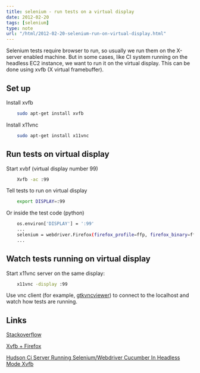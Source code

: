 ```yaml
---
title: selenium - run tests on a virtual display
date: 2012-02-20
tags: [selenium]
type: note
url: "/html/2012-02-20-selenium-run-on-virtual-display.html"
---
```


Selenium tests require browser to run, so usually we run them on the X-server enabled machine.
But in some cases, like CI system running on the headless EC2 instance, we want to run it on the virtual display.
This can be done using xvfb (X virtual framebuffer).

<!-- more -->
Set up
-------

Install xvfb

```bash
    sudo apt-get install xvfb
```

Install x11vnc

```bash
    sudo apt-get install x11vnc
```

Run tests on virtual display
----------------------------

Start xvbf (virtual display number 99)

```bash
    Xvfb -ac :99
```

Tell tests to run on virtual display

```bash
    export DISPLAY=:99
```

Or inside the test code (python)

```bash
    os.environ['DISPLAY'] = ':99'
    ...
    selenium = webdriver.Firefox(firefox_profile=ffp, firefox_binary=ffb)
    ...
```

Watch tests running on virtual display
--------------------------------------

Start x11vnc server on the same display:

```bash
    x11vnc -display :99
```

Use vnc client (for example, [gtkvncviewer](https://launchpad.net/gtkvncviewer)) to connect to the localhost and watch how tests are running.

Links
-----------------
[Stackoverflow](http://serverfault.com/questions/273095/connect-to-xvfb-remote-to-fix-firefox-headless-crash)

[Xvfb + Firefox](http://www.semicomplete.com/blog/geekery/xvfb-firefox.html)

[Hudson Ci Server Running Selenium/Webdriver Cucumber In Headless Mode Xvfb](http://markgandolfo.com/?p=47)



